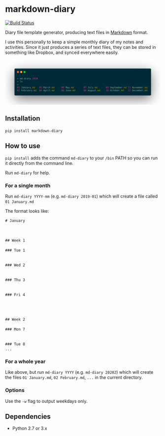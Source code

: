 # markdown-diary

[![Build Status](https://travis-ci.org/skhg/diary.svg?branch=master)](https://travis-ci.org/skhg/diary)

Diary file template generator, producing text files in [Markdown](https://en.wikipedia.org/wiki/Markdown) format.

I use this personally to keep a simple monthly diary of my notes and activities. Since it just produces a series of text files, they can be stored in something like Dropbox, and synced everywhere easily. 

![Screenshot of typical usage](screenshot.png)

## Installation
`pip install markdown-diary`

## How to use

`pip install` adds the command `md-diary` to your `/bin` PATH so you can run it directly from the command line.

Run `md-diary` for help.

### For a single month
Run `md-diary YYYY-mm` (e.g. `md-diary 2019-01`) which will create a file called `01 January.md`

The format looks like:

```
# January



## Week 1

### Tue 1


### Wed 2


### Thu 3


### Fri 4




## Week 2

### Mon 7


### Tue 8
...
```

### For a whole year

Like above, but run `md-diary YYYY` (e.g. `md-diary 20202`) which will create the files `01 January.md`, `02 February.md`, `...` in the current directory. 

### Options
Use the `-w` flag to output weekdays only.

## Dependencies

* Python 2.7 or 3.x
